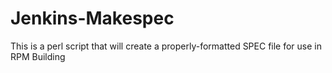 Jenkins-Makespec
================

This is a perl script that will create a properly-formatted SPEC file for use in RPM Building
